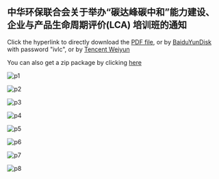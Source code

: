 ## 中华环保联合会关于举办“碳达峰碳中和”能力建设、企业与产品生命周期评价(LCA) 培训班的通知

Click the hyperlink to directly download the <a href="https://ivl-china.github.io/ivl-china/documents/acef.pdf">PDF file</a>, or by <a href="https://pan.baidu.com/s/1Q0Y0lEqLUyv-W9CZ5fvHiQ">BaiduYunDisk</a> with password "ivlc", or by <a href="https://share.weiyun.com/B9y31b5E">Tencent Weiyun</a>

You can also get a zip package by clicking <a href="https://ivl-china.github.io/ivl-china/documents/acef.zip">here</a>

![p1](ACEF/acefp1.png)

![p2](ACEF/acefp2.png)

![p3](ACEF/acefp3.png)

![p4](ACEF/acefp4.png)

![p5](ACEF/acefp5.png)

![p6](ACEF/acefp6.png)

![p7](ACEF/acefp7.png)

![p8](ACEF/acefp8.png)
